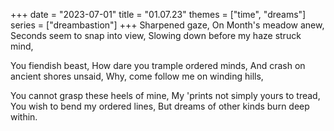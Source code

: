 +++
date = "2023-07-01"
title = "01.07.23"
themes = ["time", "dreams"]
series = ["dreambastion"]
+++
Sharpened gaze,
On Month's meadow anew,
Seconds seem to snap into view,
Slowing down before my haze struck mind,

You fiendish beast,
How dare you trample ordered minds,
And crash on ancient shores unsaid,
Why, come follow me on winding hills,

You cannot grasp these heels of mine,
My 'prints not simply yours to tread,
You wish to bend my ordered lines,
But dreams of other kinds burn deep within.
